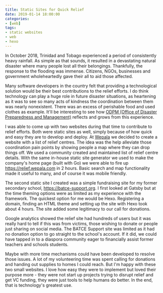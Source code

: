 ```yaml
---
title: Static Sites for Quick Relief
date: 2019-01-14 18:00:00
categories:
- [web]
tags:
- static websites
- web
- hexo
---
```


In October 2018, Trinidad and Tobago experienced a period of consistently heavy rainfall. As simple as that sounds, it resulted in a devastating natural disaster where many people lost all their belongings. Thankfully, the response to the flooding was immense. Citizens, NGOs, businesses and government wholeheartedly gave their all to aid those affected.

Many software developers in the country felt that providing a technological solution would be their best contributions to the relief efforts. I do think technology can play a huge role in future disaster situations, as heartening as it was to see so many acts of kindness the coordination between them was nearly nonexistent. There was an excess of perishable food and used clothes as example. It'll be interesting to see how [ODPM (Office of Disaster Preparedness and Management)](www.odpm.gov.tt/) reflects and grows from this experience.

I was able to come up with two websites during that time to contribute to relief efforts. Both were static sites as well, simply because of how quick and easy they are to develop and deploy. At [Wepala](https://wepala.com) we decided to create a website with a list of relief centres. The idea was the help alleviate those coordination pain points by showing people a map where they can drop things off. We used a community created and maintained list of relief centre details. With the same in-house static site generator we used to make the company's home page (built with Go) we were able to fire up <https://relief.wepala.com> in 2 hours. Basic search and map functionality made it useful to many, and of course it was mobile friendly.

The second static site I created was a simple fundraising site for my former secondary school, <https://batce-support.org>. I first looked at Gatsby but at the time theming options were as limited as my experience with the framework. The quickest option for me would be Hexo. Registering a domain, finding an HTML theme and setting up the site with Hexo took about 4 hours. The site added some legitimacy to our call for donations.

Google analytics showed the relief site had hundreds of users but it was really hard to tell if this was from victims, those wishing to donate or people just sharing on social media. The BATCE Support site was limited as it had no donation option to go straight to the school's account. If it did, we could have tapped in to a diaspora community eager to financially assist former teachers and schools students.

Maybe with more time mechanisms could have been developed to resolve those issues. A lot of my volunteering time was spent calling for donations and handing out supplies to homes I could reach. But I'm happy with these two small websites. I love how easy they were to implement but loved their purpose more \- they were not start up projects trying to disrupt relief and get VC funding, they were just tools to help humans do better. In the end, that is technology's greatest use.
